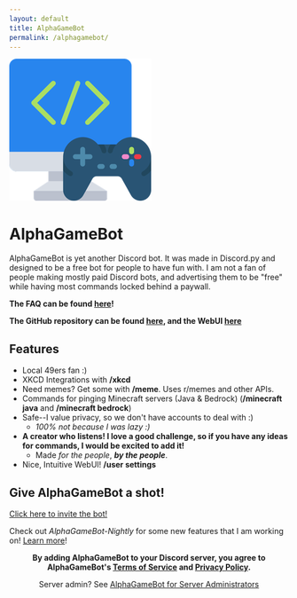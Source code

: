 ```yaml
---
layout: default
title: AlphaGameBot
permalink: /alphagamebot/
---
```


<img class="profile-picture" src="/assets/images/alphagamebot_icon.webp" alt="AlphaGameBot Icon" />

# AlphaGameBot
AlphaGameBot is yet another Discord bot.  It was made in Discord.py and designed to be a free bot for people to have fun with.  I am not a fan of people making mostly paid Discord bots, and advertising them to be "free" while having most commands locked behind a paywall.

**The FAQ can be found [here](/alphagamebot/faq)!**

**The GitHub repository can be found [here](https://github.com/AlphaGameBot/AlphaGameBot), and the WebUI [here](https://github.com/AlphaGameBot/WebUI)**

## Features
* Local 49ers fan :)
* XKCD Integrations with **/xkcd**
* Need memes?  Get some with **/meme**.  Uses r/memes and other APIs.
* Commands for pinging Minecraft servers (Java & Bedrock) (**/minecraft java** and **/minecraft bedrock**)
* Safe--I value privacy, so we don't have accounts to deal with :)
    * *100% not because I was lazy :)*
* **A creator who listens!  I love a good challenge, so if you have any ideas for commands, I would be excited to add it!**
    * Made *for the people*, ***by the people***.
* Nice, Intuitive WebUI! **/user settings**

## Give AlphaGameBot a shot!
[Click here to invite the bot!](https://discord.com/oauth2/authorize?client_id=946533554953809930)

Check out *AlphaGameBot-Nightly* for some new features that I am working on!  [Learn more](/alphagamebot/nightly)!

<!-- Sorry, but I have to explicitly state this :/ -->
<p align="center">
   <b>
      By adding AlphaGameBot to your Discord server, you agree to AlphaGameBot's
      <a href="/alphagamebot/terms">Terms of Service</a> and
      <a href="/alphagamebot/privacy">Privacy Policy</a>.
   </b>
</p>
<p align="center">
    Server admin? See <a href="/alphagamebot/spamming">AlphaGameBot for Server Administrators</a>
</p>

